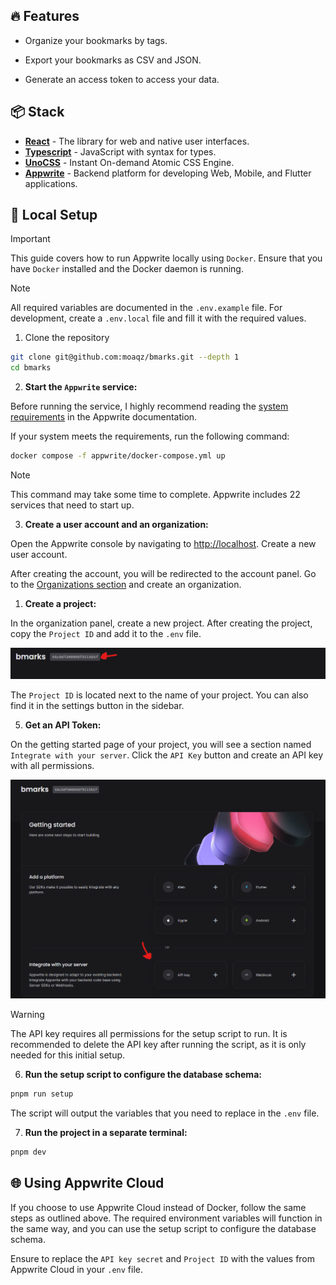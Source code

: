 ## 🔥 Features

- Organize your bookmarks by tags.

- Export your bookmarks as CSV and JSON.

- Generate an access token to access your data.

## 📦 Stack

- [**React**](https://react.dev/) - The library for web and native user interfaces.
- [**Typescript**](https://www.typescriptlang.org/) - JavaScript with syntax for types.
- [**UnoCSS**](https://unocss.dev/) - Instant On-demand Atomic CSS Engine.
- [**Appwrite**](https://appwrite.io/) - Backend platform for developing Web, Mobile, and Flutter applications.

## 🔨 Local Setup

> [!IMPORTANT]
> This guide covers how to run Appwrite locally using `Docker`. Ensure that you have `Docker` installed and the Docker daemon is running.

> [!NOTE]
> All required variables are documented in the `.env.example` file. For development, create a `.env.local` file and fill it with the required values.

1. Clone the repository

```bash
git clone git@github.com:moaqz/bmarks.git --depth 1
cd bmarks
```

2. **Start the `Appwrite` service:**

Before running the service, I highly recommend reading the [system requirements](https://appwrite.io/docs/advanced/self-hosting#system-requirements) in the Appwrite documentation.

If your system meets the requirements, run the following command:

```bash
docker compose -f appwrite/docker-compose.yml up
```

> [!NOTE]
> This command may take some time to complete. Appwrite includes 22 services that need to start up.

3. **Create a user account and an organization:**

Open the Appwrite console by navigating to [http://localhost](http://localhost). Create a new user account.

After creating the account, you will be redirected to the account panel. Go to the [Organizations section](http://localhost/console/account/organizations) and create an organization.

1. **Create a project:**

In the organization panel, create a new project. After creating the project, copy the `Project ID` and add it to the `.env` file.

![api-key](/public/assets/api-key.png)

The `Project ID` is located next to the name of your project. You can also find it in the settings button in the sidebar.

5. **Get an API Token:**

On the getting started page of your project, you will see a section named `Integrate with your server`. Click the `API Key` button and create an API key with all permissions.

![integrate-with-your-server](/public/assets/integrate-with-your-server.png)

> [!WARNING]
> The API key requires all permissions for the setup script to run. It is recommended to delete the API key after running the script, as it is only needed for this initial setup.

6. **Run the setup script to configure the database schema:**

```bash
pnpm run setup
```

The script will output the variables that you need to replace in the `.env` file.

7. **Run the project in a separate terminal:**

```bash
pnpm dev
```

## 🌐 Using Appwrite Cloud

If you choose to use Appwrite Cloud instead of Docker, follow the same steps as outlined above. The required environment variables will function in the same way, and you can use the setup script to configure the database schema.

Ensure to replace the `API key secret` and `Project ID` with the values from Appwrite Cloud in your `.env` file.
